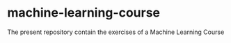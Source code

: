 # machine-learning-course
The present repository contain the exercises of a Machine Learning Course
